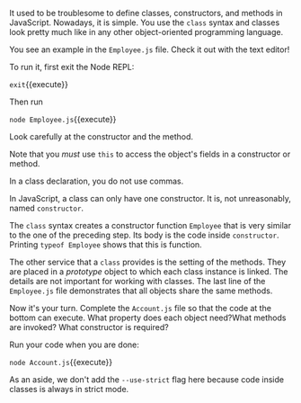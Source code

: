 It used to be troublesome to define classes, constructors, and methods in JavaScript. Nowadays, it is simple. You use the `class` syntax and classes look pretty much like in any other object-oriented programming language.

You see an example in the `Employee.js` file. Check it out with the text editor!

To run it, first exit the Node REPL:

`exit`{{execute}}

Then run

`node Employee.js`{{execute}}

Look carefully at the constructor and the method. 

Note that you *must* use `this` to access the object's fields in a constructor or method.

In a class declaration, you do not use commas.

In JavaScript, a class can only have one constructor. It is, not unreasonably, named `constructor`. 

The `class` syntax creates a constructor function `Employee` that is very similar to the one of the preceding step. Its body is the code inside `constructor`. Printing `typeof Employee` shows that this is function. 

The other service that a `class` provides is the setting of the methods. They are placed in a *prototype* object to which each class instance is linked. The details are not important for working with classes. The last line of the `Employee.js` file demonstrates that all objects share the same methods. 

Now it's your turn.  Complete the `Account.js` file so that the code at the bottom can execute. What property does each object need?What methods are invoked? What constructor is required? 

Run your code when you are done:

`node Account.js`{{execute}}

As an aside, we don't add the `--use-strict` flag here because code inside classes is always in strict mode. 
